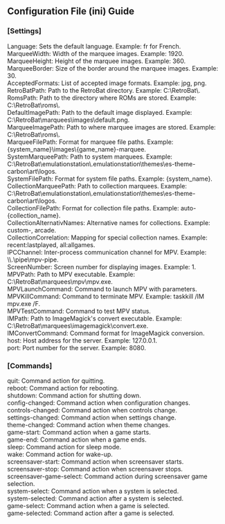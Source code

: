 <h2>Configuration File (ini) Guide</h2>
<h3>[Settings]</h3>
<p>
Language: Sets the default language. Example: fr for French.<br>
MarqueeWidth: Width of the marquee images. Example: 1920.<br>
MarqueeHeight: Height of the marquee images. Example: 360.<br>
MarqueeBorder: Size of the border around the marquee images. Example: 30.<br>
AcceptedFormats: List of accepted image formats. Example: jpg, png.<br>
RetroBatPath: Path to the RetroBat directory. Example: C:\RetroBat\.<br>
RomsPath: Path to the directory where ROMs are stored. Example: C:\RetroBat\roms\.<br>
DefaultImagePath: Path to the default image displayed. Example: C:\RetroBat\marquees\images\default.png.<br>
MarqueeImagePath: Path to where marquee images are stored. Example: C:\RetroBat\roms\.<br>
MarqueeFilePath: Format for marquee file paths. Example: {system_name}\images\{game_name}-marquee.<br>
SystemMarqueePath: Path to system marquees. Example: C:\RetroBat\emulationstation\.emulationstation\themes\es-theme-carbon\art\logos.<br>
SystemFilePath: Format for system file paths. Example: {system_name}.<br>
CollectionMarqueePath: Path to collection marquees. Example: C:\RetroBat\emulationstation\.emulationstation\themes\es-theme-carbon\art\logos.<br>
CollectionFilePath: Format for collection file paths. Example: auto-{collection_name}.<br>
CollectionAlternativNames: Alternative names for collections. Example: custom-, arcade.<br>
CollectionCorrelation: Mapping for special collection names. Example: recent:lastplayed, all:allgames.<br>
IPCChannel: Inter-process communication channel for MPV. Example: \\.\pipe\mpv-pipe.<br>
ScreenNumber: Screen number for displaying images. Example: 1.<br>
MPVPath: Path to MPV executable. Example: C:\RetroBat\marquees\mpv\mpv.exe.<br>
MPVLaunchCommand: Command to launch MPV with parameters.<br>
MPVKillCommand: Command to terminate MPV. Example: taskkill /IM mpv.exe /F.<br>
MPVTestCommand: Command to test MPV status.<br>
IMPath: Path to ImageMagick's convert executable. Example: C:\RetroBat\marquees\imagemagick\convert.exe.<br>
IMConvertCommand: Command format for ImageMagick conversion.<br>
host: Host address for the server. Example: 127.0.0.1.<br>
port: Port number for the server. Example: 8080.
</p>
<h3>[Commands]</h3>
<p>
quit: Command action for quitting.<br>
reboot: Command action for rebooting.<br>
shutdown: Command action for shutting down.<br>
config-changed: Command action when configuration changes.<br>
controls-changed: Command action when controls change.<br>
settings-changed: Command action when settings change.<br>
theme-changed: Command action when theme changes.<br>
game-start: Command action when a game starts.<br>
game-end: Command action when a game ends.<br>
sleep: Command action for sleep mode.<br>
wake: Command action for wake-up.<br>
screensaver-start: Command action when screensaver starts.<br>
screensaver-stop: Command action when screensaver stops.<br>
screensaver-game-select: Command action during screensaver game selection.<br>
system-select: Command action when a system is selected.<br>
system-selected: Command action after a system is selected.<br>
game-select: Command action when a game is selected.<br>
game-selected: Command action after a game is selected.<br>
</p>
